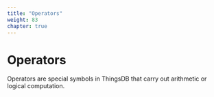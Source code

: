 ```yaml
---
title: "Operators"
weight: 83
chapter: true
---
```


# Operators

Operators are special symbols in ThingsDB that carry out arithmetic or logical computation.
